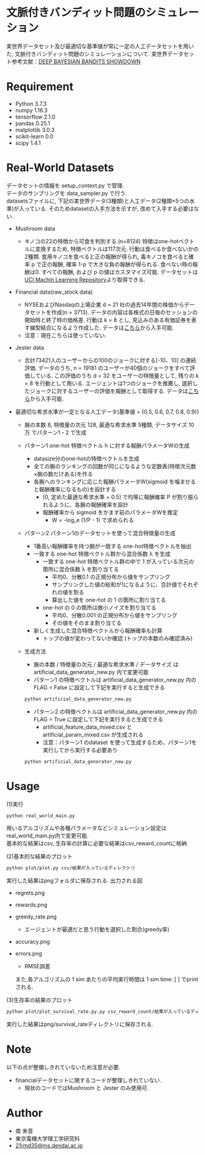 # 文脈付きバンディット問題のシミュレーション
実世界データセット及び最適切な基準値が常に一定の人工データセットを用いた, 文脈付きバンディット問題のシミュレーションについて.
実世界データセット参考文献：[DEEP BAYESIAN BANDITS SHOWDOWN](https://arxiv.org/pdf/1802.09127.pdf)
 
# Requirement
* Python 3.7.3
* numpy 1.16.3
* tensorflow 2.1.0
* pandas 0.25.1
* matplotlib 3.0.3
* scikit-learn 0.0
* scipy 1.4.1

# Real-World Datasets
データセットの情報を setup_context.py で管理.  
データのサンプリングを data_sampler.py で行う.  
datasetsファイルに, 下記の実世界データ(3種類)と人工データ(2種類×5つの水準)が入っている. そのためdatasetの入手方法を示すが, 改めて入手する必要はない.

* Mushroom data
    * キノコの22の特徴から可食を判別する.(n=8124) 特徴はone-hotベクトルに変換するため, 特徴ベクトルは117次元. 行動は食べるか食べないかの2種類. 食用キノコを食べると正の報酬が得られ, 毒キノコを食べると確率 p で正の報酬, 確率 1-p で大きな負の報酬が得られる. 食べない時の報酬は0. すべての報酬, および p の値はカスタマイズ可能. データセットは[UCI Machin Learning Repository](https://archive.ics.uci.edu/ml/datasets/mushroom)より取得できる.
* Financial data(raw_stock data)
    * NYSEおよびNasdaqの上場企業 d = 21 社の過去14年間の株価からデータセットを作成(n = 3713). データの内容は各株式の日毎のセッションの開始時と終了時の価格差. 行動は k = 8 とし, 見込みのある有価証券を表す線型結合になるよう作成した. データは[こちら](https://storage.googleapis.com/bandits_datasets/raw_stock_contexts)から入手可能.
    * 注意：現在こちらは使っていない.
* Jester data
    * 合計73421人のユーザーからの100のジョークに対する[-10、10] の連続評価. データのうち, n = 19181 のユーザーが40個のジョークをすべて評価している. この評価のうち d = 32 をユーザーの特徴量として, 残りの k = 8 を行動として用いる. エージェントは1つのジョークを推薦し, 選択したジョークに対するユーザーの評価を報酬として取得する. データは[こちら](https://storage.googleapis.com/bandits_datasets/jester_data_40jokes_19181users.npy)から入手可能.

* 最適切な希求水準が一定となる人工データ(基準値 = {0.5, 0.6, 0.7, 0.8, 0.9})
    * 腕の本数 8, 特徴量の次元 128, 最適な希求水準 5種類, データサイズ 10万 でパターン1・2 で生成
    * パターン1 one-hot 特徴ベクトル h に対する報酬パラメータWの生成
        * datasize分のone-hotの特徴ベクトルを生成
        * 全ての腕のランキングの回数が同じになるような定数表(特徴次元数×腕の数だけある)を作る
        * 各腕へのランキングに応じた報酬パラメータW(sigmoid を噛ませると報酬確率になるもの)を設計する
            * [0, 定めた最適な希求水準 + 0.5] で均等に報酬確率 P が割り振られるように、各腕の報酬確率を設計
            * 報酬確率から sigmoid をかます前のパラメータWを推定
                * W = -log_e (1/P - 1) で求められる
    * パターン2 パターン1のデータセットを使って混合特徴量の生成
        * 1番高い報酬確率を持つ腕が一致する one-hot特徴ベクトルを抽出
        * 一致する one-hot 特徴ベクトル群から混合係数 λ を生成
            * 一致する one-hot 特徴ベクトル群の中で 1 が入っている次元の箇所に混合係数 λ を割り当てる
                * 平均0、分散0.1 の正規分布から値をサンプリング
                * サンプリングした値の総和が1になるように、合計値でそれぞれの値を割る
                * 算出した値を one-hot の 1 の箇所に割り当てる
            * one-hot の 0 の箇所は微小ノイズを割り当てる
                * 平均0、分散0.001 の正規分布から値をサンプリング
                * その値をそのまま割り当てる
        * 新しく生成した混合特徴ベクトルから報酬確率も計算
            * トップの値が変わってないか確認 (トップの本数のみ確認済み)
    
    * 生成方法
        * 腕の本数 / 特徴量の次元 / 最適な希求水準 / データサイズ は artificial_data_generator_new.py 内で変更可能
        * パターン1 の特徴ベクトルは artificial_data_generator_new.py 内の FLAG = False に設定して下記を実行すると生成できる
        ```bash
        python artificial_data_generator_new.py
        ```
        * パターン2 の特徴ベクトルは artificial_data_generator_new.py 内の FLAG = True に設定して下記を実行すると生成できる
            * artificial_feature_data_mixed.csv と artificial_param_mixed.csv が生成される
            * 注意：パターン1 のdataset を使って生成するため、パターン1を実行してから実行する必要あり
        ```bash
        python artificial_data_generator_new.py
        ```
        
        
# Usage
(1)実行
```bash
python real_world_main.py
```
用いるアルゴリズムや各種パラメータなどシミュレーション設定はreal_world_main.py内で変更可能.  
基本的な結果はcsv, 生存率の計算に必要な結果はcsv_reward_countに格納

(2)基本的な結果のプロット
```bash
python plot/plot.py csv/結果が入っているディレクトリ
```
実行した結果はpngフォルダに保存される. 
出力される図

* regrets.png
* rewards.png
* greedy_rate.png
    * エージェントが最適だと思う行動を選択した割合(greedy率)
* accuracy.png
* errors.png
    * RMSE誤差
    
    また,各アルゴリズムの 1 sim あたりの平均実行時間は 1 sim time: [ ] でprint される.

(3)生存率の結果のプロット
```bash
python plot/plot_survival_rate.py.py csv_reward_count/結果が入っているディレクトリ 生存ライン 1日のstep数
```
実行した結果はpng/survival_rateディレクトリに保存される. 
# Note
以下の点が整備しきれていないため注意が必要.

* financialデータセットに関するコードが整理しきれていない. 
    * 現状のコードではMushroom と Jester のみ使用可.

 
# Author
* 南 朱音
* 東京電機大学理工学研究科
* 21rmd35@ms.dendai.ac.jp

